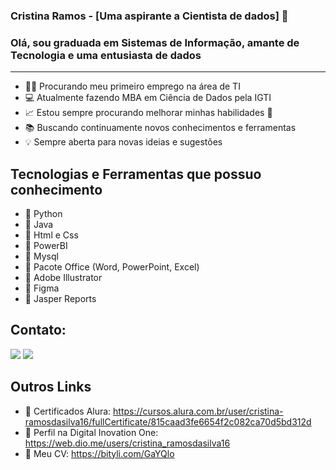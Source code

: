 ### Cristina Ramos - [Uma aspirante a Cientista de dados] 👋

### Olá, sou graduada em Sistemas de Informação, amante de Tecnologia e uma entusiasta de dados
<hr>

- 🏃‍♀️ Procurando meu primeiro emprego na área de TI
- 💻 Atualmente fazendo MBA em Ciência de Dados pela IGTI
- :chart_with_upwards_trend: Estou sempre procurando melhorar minhas habilidades :rofl:
- :books: Buscando continuamente novos conhecimentos e ferramentas
- :bulb: Sempre aberta para novas ideias e sugestões

## Tecnologias e Ferramentas que possuo conhecimento

- :pushpin: Python
- :pushpin: Java
- :pushpin: Html e Css
- :pushpin: PowerBI
- :pushpin: Mysql
- :pushpin: Pacote Office (Word, PowerPoint, Excel)
- :pushpin: Adobe Illustrator
- :pushpin: Figma
- :pushpin: Jasper Reports


## Contato:
<div>
<a href = "mailto:cristina.ramosdasilva16@gmail.com"><img src="https://img.shields.io/badge/Gmail-D14836?style=for-the-badge&logo=gmail&logoColor=white" target="_blank"></a> <a href="https://www.linkedin.com/in/cristina-ramos-da-silva-56bb78200/" target="_blank"><img src="https://img.shields.io/badge/-LinkedIn-%230077B5?style=for-the-badge&logo=linkedin&logoColor=white" target="_blank"></a>   
</div>

## Outros Links

- :page_with_curl: Certificados Alura: https://cursos.alura.com.br/user/cristina-ramosdasilva16/fullCertificate/815caad3fe6654f2c082ca70d5bd312d
- :page_with_curl: Perfil na Digital Inovation One: https://web.dio.me/users/cristina_ramosdasilva16
- :page_with_curl: Meu CV: https://bityli.com/GaYQlo

